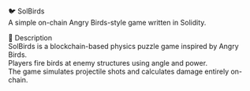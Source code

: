 🐦 SolBirds         
A simple on-chain Angry Birds-style game written in Solidity.    
       
🎯 Description   
SolBirds is a blockchain-based physics puzzle game inspired by Angry Birds.       
Players fire birds at enemy structures using angle and power.           
The game simulates projectile shots and calculates damage entirely on-chain.           
   
